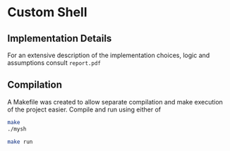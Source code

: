 # Custom Shell


## Implementation Details

For an extensive description of the implementation choices, logic and assumptions consult `report.pdf`


## Compilation

A Makefile was created to allow separate compilation and make execution of the project easier.
Compile and run using either of
```bash
make 
./mysh
```
```bash
make run
```


